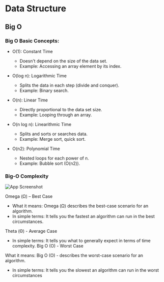 # Data Structure           

## Big O

### Big O Basic Concepts:

- O(1): Constant Time
  - Doesn't depend on the size of the data set.
  - Example: Accessing an array element by its index.

- O(log n): Logarithmic Time
  - Splits the data in each step (divide and conquer).
  - Example: Binary search.
 
- O(n): Linear Time
   - Directly proportional to the data set size.
   - Example: Looping through an array.

- O(n log n): Linearithmic Time
   - Splits and sorts or searches data.
   - Example: Merge sort, quick sort.

- O(n2): Polynomial Time
  - Nested loops for each power of n.
  - Example: Bubble sort (O(n2)).

### Big-O Complexity

![App Screenshot](https://github.com/naufalazim/java-data-structures/blob/main/big-o-chart.png)

Omega (Ω) – Best Case
- What it means: Omega (Ω) describes the best-case scenario for an algorithm.
- In simple terms: It tells you the fastest an algorithm can run in the best
circumstances.

Theta (Θ) - Average Case
- In simple terms: It tells you what to generally expect in terms of time complexity.
Big O (O) - Worst Case

What it means: Big O (O) - describes the worst-case scenario for an algorithm.
- In simple terms: It tells you the slowest an algorithm can run in the worst circumstances
